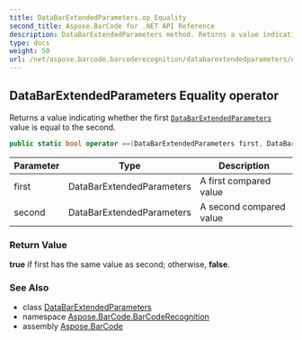 ```yaml
---
title: DataBarExtendedParameters.op_Equality
second_title: Aspose.BarCode for .NET API Reference
description: DataBarExtendedParameters method. Returns a value indicating whether the first DataBarExtendedParameters value is equal to the second
type: docs
weight: 50
url: /net/aspose.barcode.barcoderecognition/databarextendedparameters/op_equality/
---
```

## DataBarExtendedParameters Equality operator

Returns a value indicating whether the first [`DataBarExtendedParameters`](../) value is equal to the second.

```csharp
public static bool operator ==(DataBarExtendedParameters first, DataBarExtendedParameters second)
```

| Parameter | Type | Description |
| --- | --- | --- |
| first | DataBarExtendedParameters | A first compared value |
| second | DataBarExtendedParameters | A second compared value |

### Return Value

**true** if first has the same value as second; otherwise, **false**.

### See Also

* class [DataBarExtendedParameters](../)
* namespace [Aspose.BarCode.BarCodeRecognition](../../../aspose.barcode.barcoderecognition/)
* assembly [Aspose.BarCode](../../../)


